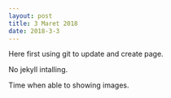 ```yaml
---
layout: post
title: 3 Maret 2018
date: 2018-3-3
---
```

Here first using git to update and create page.

No jekyll intalling.

Time when able to showing images.